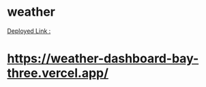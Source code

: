 # weather

[Deployed Link : ](https://weather-dashboard-bay-three.vercel.app/) 
# https://weather-dashboard-bay-three.vercel.app/
